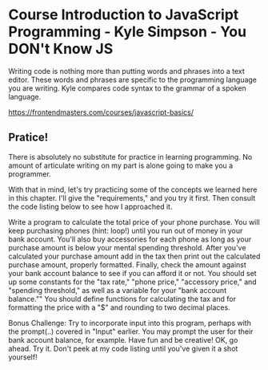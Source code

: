 # Course Introduction to JavaScript Programming - Kyle Simpson - You DON't Know JS

Writing code is nothing more than putting words and phrases into a text editor.
These words and phrases are specific to the programming language you are writing.
Kyle compares code syntax to the grammar of a spoken language.

https://frontendmasters.com/courses/javascript-basics/

## Pratice!

There is absolutely no substitute for practice in learning programming. No amount of articulate writing on my part is alone going to make you a programmer.

With that in mind, let's try practicing some of the concepts we learned here in this chapter. I'll give the "requirements," and you try it first.
Then consult the code listing below to see how I approached it.

Write a program to calculate the total price of your phone purchase.
You will keep purchasing phones (hint: loop!) until you run out of money in your bank account.
You'll also buy accessories for each phone as long as your purchase amount is below your mental spending threshold.
After you've calculated your purchase amount
add in the tax
then print out the calculated purchase amount, properly formatted.
Finally, check the amount against your bank account balance to see if you can afford it or not.
You should set up some constants for the "tax rate," "phone price," "accessory price," and "spending threshold," as well as a variable for your "bank account balance.""
You should define functions for calculating the tax and for formatting the price with a "$" and rounding to two decimal places.

Bonus Challenge: Try to incorporate input into this program, perhaps with the prompt(..) covered in "Input" earlier. You may prompt the user for their bank account balance, for example. Have fun and be creative!
OK, go ahead. Try it. Don't peek at my code listing until you've given it a shot yourself!
